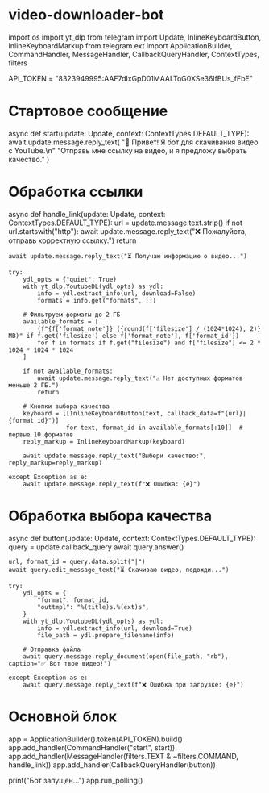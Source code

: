 # video-downloader-bot
import os
import yt_dlp
from telegram import Update, InlineKeyboardButton, InlineKeyboardMarkup
from telegram.ext import ApplicationBuilder, CommandHandler, MessageHandler, CallbackQueryHandler, ContextTypes, filters

API_TOKEN = "8323949995:AAF7dIxGpD01MAALToG0XSe36lfBUs_fFbE"

# Стартовое сообщение
async def start(update: Update, context: ContextTypes.DEFAULT_TYPE):
    await update.message.reply_text(
        "👋 Привет! Я бот для скачивания видео с YouTube.\n"
        "Отправь мне ссылку на видео, и я предложу выбрать качество."
    )

# Обработка ссылки
async def handle_link(update: Update, context: ContextTypes.DEFAULT_TYPE):
    url = update.message.text.strip()
    if not url.startswith("http"):
        await update.message.reply_text("❌ Пожалуйста, отправь корректную ссылку.")
        return

    await update.message.reply_text("⏳ Получаю информацию о видео...")

    try:
        ydl_opts = {"quiet": True}
        with yt_dlp.YoutubeDL(ydl_opts) as ydl:
            info = ydl.extract_info(url, download=False)
            formats = info.get("formats", [])

        # Фильтруем форматы до 2 ГБ
        available_formats = [
            (f"{f['format_note']} ({round(f['filesize'] / (1024*1024), 2)} MB)" if f.get('filesize') else f['format_note'], f['format_id'])
            for f in formats if f.get("filesize") and f["filesize"] <= 2 * 1024 * 1024 * 1024
        ]

        if not available_formats:
            await update.message.reply_text("⚠ Нет доступных форматов меньше 2 ГБ.")
            return

        # Кнопки выбора качества
        keyboard = [[InlineKeyboardButton(text, callback_data=f"{url}|{format_id}")]
                    for text, format_id in available_formats[:10]]  # первые 10 форматов
        reply_markup = InlineKeyboardMarkup(keyboard)

        await update.message.reply_text("Выбери качество:", reply_markup=reply_markup)

    except Exception as e:
        await update.message.reply_text(f"❌ Ошибка: {e}")

# Обработка выбора качества
async def button(update: Update, context: ContextTypes.DEFAULT_TYPE):
    query = update.callback_query
    await query.answer()

    url, format_id = query.data.split("|")
    await query.edit_message_text("⏳ Скачиваю видео, подожди...")

    try:
        ydl_opts = {
            "format": format_id,
            "outtmpl": "%(title)s.%(ext)s",
        }
        with yt_dlp.YoutubeDL(ydl_opts) as ydl:
            info = ydl.extract_info(url, download=True)
            file_path = ydl.prepare_filename(info)

        # Отправка файла
        await query.message.reply_document(open(file_path, "rb"), caption="✅ Вот твое видео!")

    except Exception as e:
        await query.message.reply_text(f"❌ Ошибка при загрузке: {e}")

# Основной блок
app = ApplicationBuilder().token(API_TOKEN).build()
app.add_handler(CommandHandler("start", start))
app.add_handler(MessageHandler(filters.TEXT & ~filters.COMMAND, handle_link))
app.add_handler(CallbackQueryHandler(button))

print("Бот запущен...")
app.run_polling()
